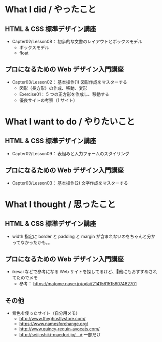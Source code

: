 # What I did / やったこと
## HTML & CSS 標準デザイン講座
- Capter02/Lesson08： 初歩的な文書のレイアウトとボックスモデル
    - ボックスモデル
    - float

## プロになるための Web デザイン入門講座
- Capter03/Lesson02： 基本操作(1) 図形作成をマスターする
    - 図形（長方形）の作成、移動、変形
    - Exercise01： 5 つの正方形を作成し、移動する
    - 優良サイトの考察（1 サイト）

# What I want to do / やりたいこと
## HTML & CSS 標準デザイン講座
- Capter02/Lesson09： 表組みと入力フォームのスタイリング

## プロになるための Web デザイン入門講座
- Capter03/Lesson03： 基本操作(2) 文字作成をマスターする

# What I thought / 思ったこと
## HTML & CSS 標準デザイン講座
- width 指定に border と padding と margin が含まれないのをちゃんと分かってなかったかも。。

## プロになるための Web デザイン入門講座
- ikesai などで参考になる Web サイトを探してるけど、他にもおすすめされてたのでメモ
    - 参考： https://matome.naver.jp/odai/2141561515807482701

## その他
- 紫色を使ったサイト（自分用メモ）
    - http://www.theghostlystore.com/
    - https://www.namesforchange.org/
    - http://www.quincy-requin-avocats.com/
    - http://seijinshiki-maedori.jp/　※ 一部だけ
